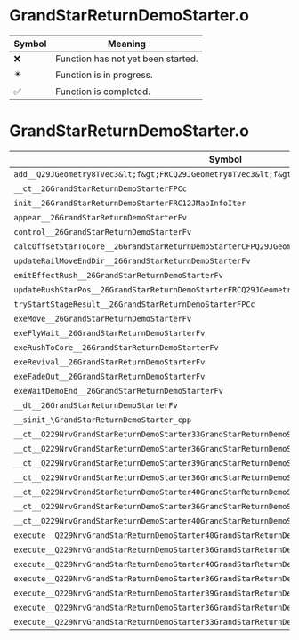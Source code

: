 # GrandStarReturnDemoStarter.o
| Symbol | Meaning 
| ------------- | ------------- 
| :x: | Function has not yet been started. 
| :eight_pointed_black_star: | Function is in progress. 
| :white_check_mark: | Function is completed. 


# GrandStarReturnDemoStarter.o
| Symbol | Decompiled? |
| ------------- | ------------- |
| `add__Q29JGeometry8TVec3&lt;f&gt;FRCQ29JGeometry8TVec3&lt;f&gt;RCQ29JGeometry8TVec3&lt;f&gt;` | :x: |
| `__ct__26GrandStarReturnDemoStarterFPCc` | :x: |
| `init__26GrandStarReturnDemoStarterFRC12JMapInfoIter` | :x: |
| `appear__26GrandStarReturnDemoStarterFv` | :x: |
| `control__26GrandStarReturnDemoStarterFv` | :x: |
| `calcOffsetStarToCore__26GrandStarReturnDemoStarterCFPQ29JGeometry8TVec3&lt;f&gt;` | :x: |
| `updateRailMoveEndDir__26GrandStarReturnDemoStarterFv` | :x: |
| `emitEffectRush__26GrandStarReturnDemoStarterFv` | :x: |
| `updateRushStarPos__26GrandStarReturnDemoStarterFRCQ29JGeometry8TVec3&lt;f&gt;l` | :x: |
| `tryStartStageResult__26GrandStarReturnDemoStarterFPCc` | :x: |
| `exeMove__26GrandStarReturnDemoStarterFv` | :x: |
| `exeFlyWait__26GrandStarReturnDemoStarterFv` | :x: |
| `exeRushToCore__26GrandStarReturnDemoStarterFv` | :x: |
| `exeRevival__26GrandStarReturnDemoStarterFv` | :x: |
| `exeFadeOut__26GrandStarReturnDemoStarterFv` | :x: |
| `exeWaitDemoEnd__26GrandStarReturnDemoStarterFv` | :x: |
| `__dt__26GrandStarReturnDemoStarterFv` | :x: |
| `__sinit_\GrandStarReturnDemoStarter_cpp` | :x: |
| `__ct__Q229NrvGrandStarReturnDemoStarter33GrandStarReturnDemoStarterNrvMoveFv` | :x: |
| `__ct__Q229NrvGrandStarReturnDemoStarter36GrandStarReturnDemoStarterNrvFlyWaitFv` | :x: |
| `__ct__Q229NrvGrandStarReturnDemoStarter39GrandStarReturnDemoStarterNrvRushToCoreFv` | :x: |
| `__ct__Q229NrvGrandStarReturnDemoStarter36GrandStarReturnDemoStarterNrvRevivalFv` | :x: |
| `__ct__Q229NrvGrandStarReturnDemoStarter40GrandStarReturnDemoStarterNrvStageResultFv` | :x: |
| `__ct__Q229NrvGrandStarReturnDemoStarter36GrandStarReturnDemoStarterNrvFadeOutFv` | :x: |
| `__ct__Q229NrvGrandStarReturnDemoStarter40GrandStarReturnDemoStarterNrvWaitDemoEndFv` | :x: |
| `execute__Q229NrvGrandStarReturnDemoStarter40GrandStarReturnDemoStarterNrvWaitDemoEndCFP5Spine` | :x: |
| `execute__Q229NrvGrandStarReturnDemoStarter36GrandStarReturnDemoStarterNrvFadeOutCFP5Spine` | :x: |
| `execute__Q229NrvGrandStarReturnDemoStarter40GrandStarReturnDemoStarterNrvStageResultCFP5Spine` | :x: |
| `execute__Q229NrvGrandStarReturnDemoStarter36GrandStarReturnDemoStarterNrvRevivalCFP5Spine` | :x: |
| `execute__Q229NrvGrandStarReturnDemoStarter39GrandStarReturnDemoStarterNrvRushToCoreCFP5Spine` | :x: |
| `execute__Q229NrvGrandStarReturnDemoStarter36GrandStarReturnDemoStarterNrvFlyWaitCFP5Spine` | :x: |
| `execute__Q229NrvGrandStarReturnDemoStarter33GrandStarReturnDemoStarterNrvMoveCFP5Spine` | :x: |
